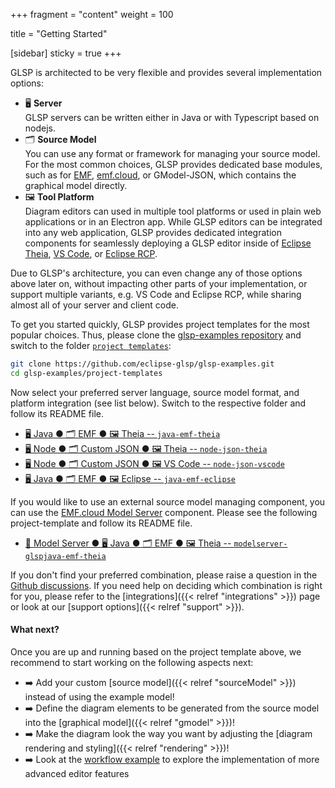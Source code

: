 +++
fragment = "content"
weight = 100

title = "Getting Started"

[sidebar]
  sticky = true
+++

GLSP is architected to be very flexible and provides several implementation options:

* 🖥️ **Server**<br/>
   GLSP servers can be written either in Java or with Typescript based on nodejs.
* 🗂️ **Source Model**<br/>
   You can use any format or framework for managing your source model.
   For the most common choices, GLSP provides dedicated base modules, such as for [EMF](https://www.eclipse.org/modeling/emf), [emf.cloud](https://www.eclipse.org/emfcloud), or GModel-JSON, which contains the graphical model directly.
* 🖼️ **Tool Platform**<br/>
   Diagram editors can used in multiple tool platforms or used in plain web applications or in an Electron app.
   While GLSP editors can be integrated into any web application, GLSP provides dedicated integration components for seamlessly deploying a GLSP editor inside of [Eclipse Theia](https://www.theia-ide.org), [VS Code](https://code.visualstudio.com), or [Eclipse RCP](https://www.eclipse.org/ide).

Due to GLSP's architecture, you can even change any of those options above later on, without impacting other parts of your implementation, or support multiple variants, e.g. VS Code and Eclipse RCP, while sharing almost all of your server and client code.

To get you started quickly, GLSP provides project templates for the most popular choices.
Thus, please clone the [glsp-examples repository](https://github.com/eclipse-glsp/glsp-examples) and switch to the folder [`project templates`](https://github.com/eclipse-glsp/glsp-examples/tree/master/project-templates):

```bash
git clone https://github.com/eclipse-glsp/glsp-examples.git
cd glsp-examples/project-templates
```

Now select your preferred server language, source model format, and platform integration (see list below).
Switch to the respective folder and follow its README file.

* [🖥️ Java ● 🗂️ EMF ● 🖼️ Theia -- `java-emf-theia`](https://github.com/eclipse-glsp/glsp-examples/tree/master/project-templates/java-emf-theia)
* [🖥️ Node ● 🗂️ Custom JSON ● 🖼️ Theia -- `node-json-theia`](https://github.com/eclipse-glsp/glsp-examples/tree/master/project-templates/node-json-theia)
* [🖥️ Node ● 🗂️ Custom JSON ● 🖼️ VS Code -- `node-json-vscode`](https://github.com/eclipse-glsp/glsp-examples/tree/master/project-templates/node-json-vscode)
* [🖥️ Java ● 🗂️ EMF ● 🖼️ Eclipse -- `java-emf-eclipse`](https://github.com/eclipse-glsp/glsp-examples/tree/master/project-templates/java-emf-eclipse)

If you would like to use an external source model managing component, you can use the [EMF.cloud Model Server](https://github.com/eclipse-emfcloud/emfcloud-modelserver/) component.
Please see the following project-template and follow its README file.

* [💾 Model Server ● 🖥️ Java ● 🗂️ EMF ● 🖼️ Theia -- `modelserver-glspjava-emf-theia`](https://github.com/eclipse-emfcloud/modelserver-glsp-integration/tree/main/project-templates/modelserver-glspjava-emf-theia)

If you don't find your preferred combination, please raise a question in the [Github discussions](https://github.com/eclipse-glsp/glsp/discussions).
If you need help on deciding which combination is right for you, please refer to the [integrations]({{< relref  "integrations" >}}) page or look at our [support options]({{< relref  "support" >}}).

#### What next?

Once you are up and running based on the project template above, we recommend to start working on the following aspects next:

* ➡️ Add your custom [source model]({{< relref  "sourceModel" >}}) instead of using the example model!
* ➡️ Define the diagram elements to be generated from the source model into the [graphical model]({{< relref  "gmodel" >}})!
* ➡️ Make the diagram look the way you want by adjusting the [diagram rendering and styling]({{< relref  "rendering" >}})!
* ➡️ Look at the [workflow example](https://github.com/eclipse-glsp/glsp-examples/tree/master/workflow) to explore the implementation of more advanced editor features
